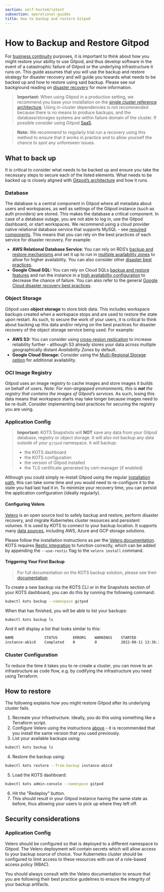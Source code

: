```yaml
---
section: self-hosted/latest
subsection: operational-guides
title: How to backup and restore Gitpod
---
```


<script context="module">
  export const prerender = true;
</script>

# How to Backup and Restore Gitpod

For [business continuity](https://en.wikipedia.org/wiki/Business_continuity_planning) purposes, it is important to think about how you might restore your ability to use Gitpod, and thus develop software in the event of a catastrophic failure of Gitpod or the underlying infrastructure it runs on. This guide assumes that you will use the backup and restore strategy for disaster recovery and will guide you towards what needs to be backed up and how to restore using said backup. Please see our background reading on [disaster recovery](./disaster-recovery) for more information.

> **Important:** When using Gitpod in a production setting, we recommend you base your installation on the [single cluster reference architecture](./reference-architecture/single-cluster-ref-arch). Using in-cluster dependencies is not recommended because there is no means to produce backups, and the database/storages systems are within failure domain of the cluster. If possible consider using Gitpod [SaaS](https://www.gitpod.io/pricing).

> **Note:** We recommend to regularly trial run a recovery using this method to ensure that it works in practice and to allow yourself the chance to spot any unforeseen issues.

## What to back up

It is critical to consider what needs to be backed up and ensure you take the necessary steps to secure each of the listed elements. What needs to be backed up is closely aligned with [Gitpod’s architecture](./reference-architecture/single-cluster-ref-arch#overview) and how it runs.

### Database

The database is a central component in Gitpod where all metadata about users and workspaces, as well as settings of the Gitpod instance (such as auth providers) are stored. This makes the database a critical component. In case of a database outage, you are not able to log in, use the Gitpod dashboard, or start workspaces. We recommend using a cloud provider native relational database service that supports MySQL - see [required components](./required-components). This means that you can rely on the best practices of each service for disaster recovery. For example:

- **AWS Relational Database Service**: You can rely on RDS’s [backup and restore mechanisms](https://docs.aws.amazon.com/AmazonRDS/latest/UserGuide/CHAP_CommonTasks.BackupRestore.html) and set it up to run in [multiple availability zones](https://docs.aws.amazon.com/AmazonRDS/latest/UserGuide/create-multi-az-db-cluster.html) to allow for higher availability. You can also consider other [disaster best practices](https://medium.com/tensult/amazon-rds-disaster-recovery-8a40dd8350ea).
- **Google Cloud SQL:** You can rely on Cloud SQLs [backup and restore features](https://cloud.google.com/sql/docs/mysql/backup-recovery/backups) and run the instance in a [high availability configuration](https://cloud.google.com/sql/docs/mysql/high-availability) to decrease the chance of failure. You can also refer to the general [Google Cloud disaster recovery best practices](https://cloud.google.com/architecture/dr-scenarios-planning-guide).

### Object Storage

Gitpod uses **object storage** to store blob data. This includes workspace backups created when a workspace stops and are used to restore the state upon restart. As such, to secure the work of your users, it is critical to think about backing up this data and/or relying on the best practices for disaster recovery of the object storage service being used. For example:

- **AWS S3:** You can consider using [cross-region replication](https://docs.aws.amazon.com/AmazonS3/latest/userguide/replication.html) to increase reliability further - although S3 already stores your data across multiple geographically distant _Availability Zones_ by default.
- **Google Cloud Storage:** Consider using the [Multi-Regional Storage option](https://cloud.google.com/storage/docs/storage-classes) for additional availability.

### OCI Image Registry

Gitpod uses an image registry to cache images and store images it builds on behalf of users. _Note: For non-airgapped environments, this is **not** the registry that contains the images of Gitpod’s services._ As such, losing this data means that workspace starts may take longer because images need to be re-built. Consider implementing best practices for securing the registry you are using.

### Application Config


> **Important:** KOTS Snapshots will **NOT** save any data from your Gitpod database, registry or object storage. It will also not backup any data outside of your `gitpod` namespace. It will backup:
>
> - the KOTS dashboard
> - the KOTS configuration
> - the version of Gitpod installed
> - the TLS certificate generated by cert-manager (if enabled)

Although you could simply re-install Gitpod using the regular [installation path](./installing-gitpod), this can take some time and you would need to re-configure it to the state you had last had it in. To minimize your recovery time, you can persist the application configuration (ideally regularly).


#### Configuring Velero

[Velero](https://velero.io/) is an open source tool to safely backup and restore, perform disaster recovery, and migrate Kubernetes cluster resources and persistent volumes. It is used by KOTS to connect to your backup location. It supports many [data sources](https://docs.replicated.com/enterprise/snapshots-storage-destinations), including AWS, Azure and GCP storage solutions.

Please follow the installation instructions as per the [Velero documentation](https://velero.io/docs/latest/basic-install). KOTS requires [Restic integration](https://velero.io/docs/latest/restic) to function correctly, which can be added by appending the `--use-restic` flag to the `velero install` command.

#### Triggering Your First Backup

> For full documentation on the KOTS backup solution, please see their [documentation](https://docs.replicated.com/enterprise/snapshots-understanding).

To create a new backup via the KOTS CLI or in the Snapshots section of your KOTS dashboard, you can do this by running the following command:

```bash
kubectl kots backup --namespace gitpod
```

When that has finished, you will be able to list your backups:

```bash
kubectl kots backup ls
```

And it will display a list that looks similar to this:

```bash
NAME              STATUS       ERRORS    WARNINGS    STARTED                          COMPLETED                        EXPIRES
instance-ab1cd    Completed    0         0           2022-08-11 13:36:38 +0100 BST    2022-08-11 13:36:54 +0100 BST    29d
```

### Cluster Configuration

To reduce the time it takes you to re-create a cluster, you can move to an infrastructure as code flow, e.g. by codifying the infrastructure you need using Terraform.

## How to restore

The following explains how you might restore Gitpod after its underlying cluster fails.

1. Recreate your infrastructure. Ideally, you do this using something like a Terraform script.
2. Configure Velero using the instructions [above](#configuring-velero) - it is recommended that you install the same version that you used previously.
3. List your available backups using:

```bash
kubectl kots backup ls
```

4. Restore the backup using:

```bash
kubectl kots restore --from-backup instance-ab1cd
```

5. Load the KOTS dashboard:

```bash
kubectl kots admin-console --namespace gitpod
```

6. Hit the "Redeploy" button.
7. This should result in your Gitpod instance having the same state as before, thus allowing your users to pick up where they left off.

## Security considerations

### Application Config

Velero should be configured so that is deployed to a different namespace to Gitpod. The Velero deployment will contain secrets which will allow access to your backup source of choice. Your Kubernetes cluster should be configured to limit access to these resources with use of a role-based access policy (RBAC).

You should always consult with the Velero documentation to ensure that you are following their best practice guidelines to ensure the integrity of your backup artifacts.
